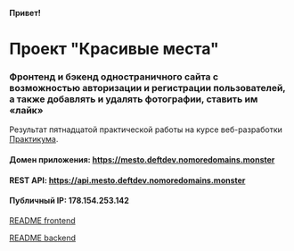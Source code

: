 **Привет!**


# Проект "Красивые места"
### Фронтенд и бэкенд одностраничного сайта с возможностью авторизации и регистрации пользователей, а также добавлять и удалять фотографии, ставить им «лайк» 

Результат пятнадцатой практической работы на курсе веб-разработки [Практикума](https://praktikum.yandex.ru/web/).

#### Домен приложения: https://mesto.deftdev.nomoredomains.monster
#### REST API: https://api.mesto.deftdev.nomoredomains.monster
#### Публичный IP: 178.154.253.142

[README frontend](https://github.com/semvas/react-mesto-api-full/tree/main/frontend#readme)

[README backend](https://github.com/semvas/react-mesto-api-full/tree/main/backend#readme)
